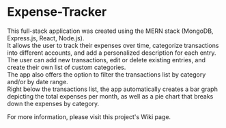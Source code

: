 ﻿# Expense-Tracker
This full-stack application was created using the MERN stack (MongoDB, Express.js, React, Node.js).  
It allows the user to track their expenses over time, categorize transactions into different accounts, and add a personalized description for each entry.  
The user can add new transactions, edit or delete existing entries, and create their own list of custom categories.  
The app also offers the option to filter the transactions list by category and/or by date range.  
Right below the transactions list, the app automatically creates a bar graph depicting the total expenses per month, as well as a pie chart that breaks down the expenses by category.  

For more information, please visit this project's Wiki page.  
